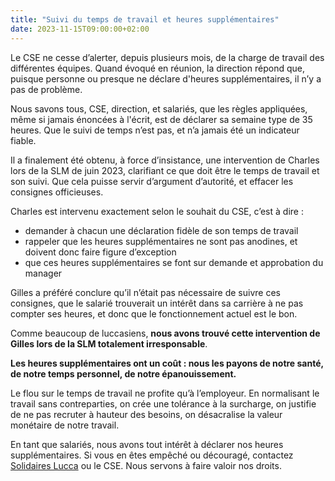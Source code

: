 ```yaml
---
title: "Suivi du temps de travail et heures supplémentaires"
date: 2023-11-15T09:00:00+02:00
---
```


Le CSE ne cesse d’alerter, depuis plusieurs mois, de la charge de travail des différentes équipes. Quand évoqué en réunion, la direction répond que, puisque personne ou presque ne déclare d'heures supplémentaires, il n’y a pas de problème.

Nous savons tous, CSE, direction, et salariés, que les règles appliquées, même si jamais énoncées à l'écrit, est de déclarer sa semaine type de 35 heures. Que le suivi de temps n’est pas, et n’a jamais été un indicateur fiable.

<!--more-->

Il a finalement été obtenu, à force d’insistance, une intervention de Charles lors de la SLM de juin 2023, clarifiant ce que doit être le temps de travail et son suivi. Que cela puisse servir d’argument d’autorité, et effacer les consignes officieuses.

Charles est intervenu exactement selon le souhait du CSE, c’est à dire :
 
 - demander à chacun une déclaration fidèle de son temps de travail
 - rappeler que les heures supplémentaires ne sont pas anodines, et doivent donc faire figure d’exception
 - que ces heures supplémentaires se font sur demande et approbation du manager

Gilles a préféré conclure qu’il n’était pas nécessaire de suivre ces consignes, que le salarié trouverait un intérêt dans sa carrière à ne pas compter ses heures, et donc que le fonctionnement actuel est le bon.

Comme beaucoup de luccasiens, **nous avons trouvé cette intervention de Gilles lors de la SLM totalement irresponsable**.

**Les heures supplémentaires ont un coût : nous les payons de notre santé, de notre temps personnel, de notre épanouissement.**

Le flou sur le temps de travail ne profite qu’à l’employeur. En normalisant le travail sans contreparties, on crée une tolérance à la surcharge, on justifie de ne pas recruter à hauteur des besoins, on désacralise la valeur monétaire de notre travail.

En tant que salariés, nous avons tout intérêt à déclarer nos heures supplémentaires. Si vous en êtes empêché ou découragé, contactez [Solidaires Lucca](/page/contact) ou le CSE. Nous servons à faire valoir nos droits.
